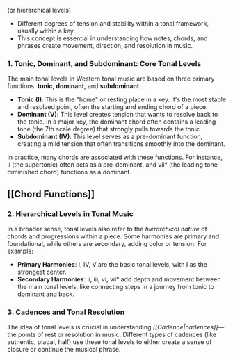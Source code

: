 (or hierarchical levels)
- Different degrees of tension and stability within a tonal framework, usually within a key.
- This concept is essential in understanding how notes, chords, and phrases create movement, direction, and resolution in music.
### 1. **Tonic, Dominant, and Subdominant: Core Tonal Levels**

The main tonal levels in Western tonal music are based on three primary functions: **tonic**, **dominant**, and **subdominant**.

- **Tonic (I)**: This is the "home" or resting place in a key. It's the most stable and resolved point, often the starting and ending chord of a piece.
- **Dominant (V)**: This level creates tension that wants to resolve back to the tonic. In a major key, the dominant chord often contains a leading tone (the 7th scale degree) that strongly pulls towards the tonic.
- **Subdominant (IV)**: This level serves as a pre-dominant function, creating a mild tension that often transitions smoothly into the dominant.

In practice, many chords are associated with these functions. For instance, ii (the supertonic) often acts as a pre-dominant, and vii° (the leading tone diminished chord) functions as a dominant.

## [[Chord Functions]]

### 2. **Hierarchical Levels in Tonal Music**

In a broader sense, tonal levels also refer to the _hierarchical nature_ of chords and progressions within a piece. Some harmonies are primary and foundational, while others are secondary, adding color or tension. For example:

- **Primary Harmonies**: I, IV, V are the basic tonal levels, with I as the strongest center.
- **Secondary Harmonies**: ii, iii, vi, vii° add depth and movement between the main tonal levels, like connecting steps in a journey from tonic to dominant and back.

### 3. **Cadences and Tonal Resolution**

The idea of tonal levels is crucial in understanding _[[Cadence|cadences]]_—the points of rest or resolution in music. Different types of cadences (like authentic, plagal, half) use these tonal levels to either create a sense of closure or continue the musical phrase.